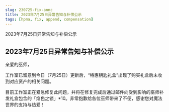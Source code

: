 ```yaml
---
slug: 230725-fix-annc
title: 2023年7月25日异常告知与补偿公示
tags: [hpma, fix, append, compensation]
---
```


2023年7月25日异常告知与补偿公示

<!--truncate-->

## 2023年7月25日异常告知与补偿公示

亲爱的巫师，

工作室已留意到今日（7月25日）更新后，“特惠钥匙礼盒”出现了购买礼盒后未收到对应资产的相关问题。

目前工作室正在紧急修复此问题，并将在修复完成后通过邮件向受到影响的巫师补发礼盒包含的「焰色之锁」*10。非常抱歉给各位巫师带来了不便，感谢您对魔法世界的支持与热爱！